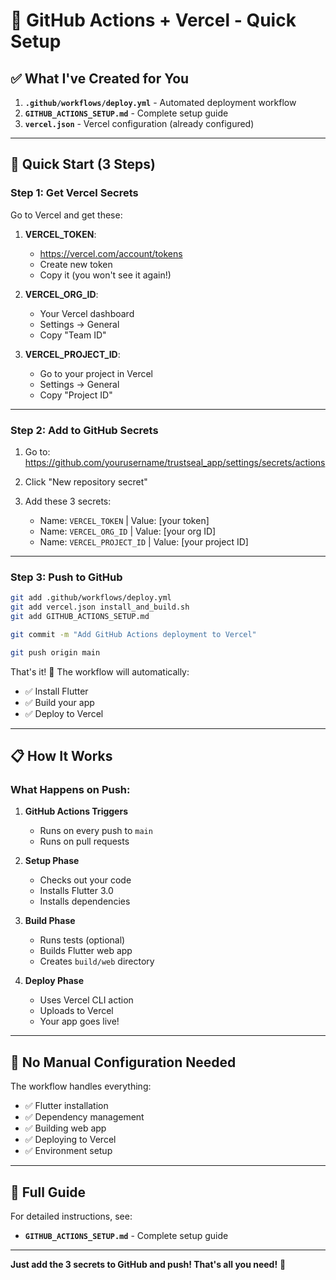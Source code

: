 # 🚀 GitHub Actions + Vercel - Quick Setup

## ✅ **What I've Created for You**

1. **`.github/workflows/deploy.yml`** - Automated deployment workflow
2. **`GITHUB_ACTIONS_SETUP.md`** - Complete setup guide
3. **`vercel.json`** - Vercel configuration (already configured)

---

## 🎯 **Quick Start (3 Steps)**

### **Step 1: Get Vercel Secrets**

Go to Vercel and get these:

1. **VERCEL_TOKEN**:
   - https://vercel.com/account/tokens
   - Create new token
   - Copy it (you won't see it again!)

2. **VERCEL_ORG_ID**:
   - Your Vercel dashboard
   - Settings → General
   - Copy "Team ID"

3. **VERCEL_PROJECT_ID**:
   - Go to your project in Vercel
   - Settings → General  
   - Copy "Project ID"

---

### **Step 2: Add to GitHub Secrets**

1. Go to: https://github.com/yourusername/trustseal_app/settings/secrets/actions

2. Click "New repository secret"

3. Add these 3 secrets:
   - Name: `VERCEL_TOKEN` | Value: [your token]
   - Name: `VERCEL_ORG_ID` | Value: [your org ID]
   - Name: `VERCEL_PROJECT_ID` | Value: [your project ID]

---

### **Step 3: Push to GitHub**

```bash
git add .github/workflows/deploy.yml
git add vercel.json install_and_build.sh
git add GITHUB_ACTIONS_SETUP.md

git commit -m "Add GitHub Actions deployment to Vercel"

git push origin main
```

That's it! 🎉 The workflow will automatically:
- ✅ Install Flutter
- ✅ Build your app
- ✅ Deploy to Vercel

---

## 📋 **How It Works**

### **What Happens on Push:**

1. **GitHub Actions Triggers**
   - Runs on every push to `main`
   - Runs on pull requests

2. **Setup Phase**
   - Checks out your code
   - Installs Flutter 3.0
   - Installs dependencies

3. **Build Phase**
   - Runs tests (optional)
   - Builds Flutter web app
   - Creates `build/web` directory

4. **Deploy Phase**
   - Uses Vercel CLI action
   - Uploads to Vercel
   - Your app goes live!

---

## 🎯 **No Manual Configuration Needed**

The workflow handles everything:
- ✅ Flutter installation
- ✅ Dependency management
- ✅ Building web app
- ✅ Deploying to Vercel
- ✅ Environment setup

---

## 📖 **Full Guide**

For detailed instructions, see:
- **`GITHUB_ACTIONS_SETUP.md`** - Complete setup guide

---

**Just add the 3 secrets to GitHub and push! That's all you need!** 🚀

